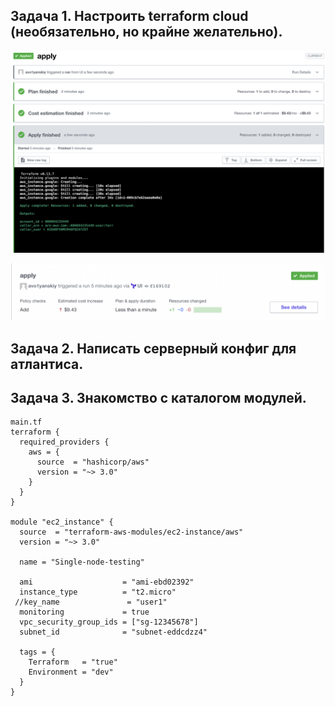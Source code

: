 ## Задача 1. Настроить terraform cloud (необязательно, но крайне желательно).

![alt tag](https://github.com/avo1yanskiy/devops-netology/blob/main/virt-homeworks/image/7.4/2.png)

![alt tag](https://github.com/avo1yanskiy/devops-netology/blob/main/virt-homeworks/image/7.4/3.png)


## Задача 2. Написать серверный конфиг для атлантиса.



## Задача 3. Знакомство с каталогом модулей.

```
main.tf
terraform {
  required_providers {
    aws = {
      source  = "hashicorp/aws"
      version = "~> 3.0"
    }
  }
}

module "ec2_instance" {
  source  = "terraform-aws-modules/ec2-instance/aws"
  version = "~> 3.0"

  name = "Single-node-testing"

  ami                    = "ami-ebd02392"
  instance_type          = "t2.micro"
 //key_name               = "user1"
  monitoring             = true
  vpc_security_group_ids = ["sg-12345678"]
  subnet_id              = "subnet-eddcdzz4"

  tags = {
    Terraform   = "true"
    Environment = "dev"
  }
}
```